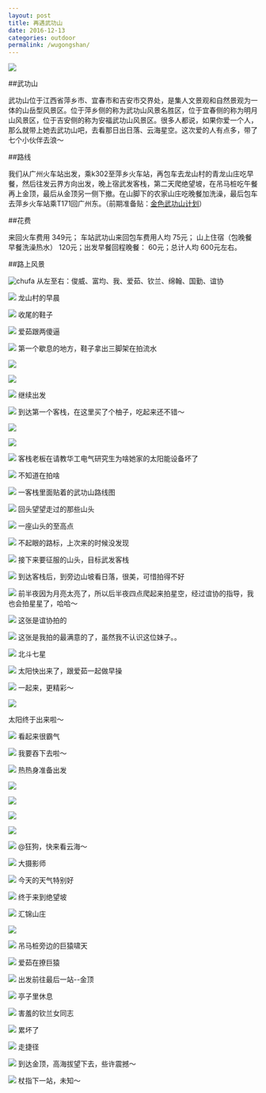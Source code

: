 ```yaml
---
layout: post
title: 再遇武功山
date: 2016-12-13
categories: outdoor
permalink: /wugongshan/
---
```


![](http://7xt7qw.com1.z0.glb.clouddn.com/wugongshan/IMG_5164.JPG)

##武功山

武功山位于江西省萍乡市、宜春市和吉安市交界处，是集人文景观和自然景观为一体的山岳型风景区。位于萍乡侧的称为武功山风景名胜区，位于宜春侧的称为明月山风景区，位于吉安侧的称为安福武功山风景区。很多人都说，如果你爱一个人，那么就带上她去武功山吧，去看那日出日落、云海星空。这次爱的人有点多，带了七个小伙伴去浪～

##路线

我们从广州火车站出发，乘k302至萍乡火车站，再包车去龙山村的青龙山庄吃早餐，然后往发云界方向出发，晚上宿武发客栈，第二天爬绝望坡，在吊马桩吃午餐再上金顶，最后从金顶另一侧下撤。在山脚下的农家山庄吃晚餐加洗澡，最后包车去萍乡火车站乘T171回广州东。（前期准备贴：[金色武功山计划](http://www.qiuxiaokun.com/wugongshan-pre/)）

##花费

来回火车费用 349元； 车站武功山来回包车费用人均 75元； 山上住宿（包晚餐早餐洗澡热水） 120元；出发早餐回程晚餐： 60元；总计人均 600元左右。

##路上风景

![chufa](http://7xt7qw.com1.z0.glb.clouddn.com/wugongshan/IMG_2662.JPG)
从左至右：俊威、富均、我、爱茹、钦兰、绵翰、国勤、谊协

![](http://7xt7qw.com1.z0.glb.clouddn.com/wugongshan/IMG_5284.JPG)
龙山村的早晨

![](http://7xt7qw.com1.z0.glb.clouddn.com/wugongshan/IMG_5283.JPG)
收尾的鞋子

![](http://7xt7qw.com1.z0.glb.clouddn.com/wugongshan/IMG_5282.JPG)
爱茹跟两傻逼

![](http://7xt7qw.com1.z0.glb.clouddn.com/wugongshan/IMG_5280.JPG)
第一个歇息的地方，鞋子拿出三脚架在拍流水

![](http://7xt7qw.com1.z0.glb.clouddn.com/wugongshan/IMG_5279.JPG)

![](http://7xt7qw.com1.z0.glb.clouddn.com/wugongshan/IMG_5277.JPG)

![](http://7xt7qw.com1.z0.glb.clouddn.com/wugongshan/IMG_5276.JPG)
继续出发

![](http://7xt7qw.com1.z0.glb.clouddn.com/wugongshan/IMG_5275.JPG)
到达第一个客栈，在这里买了个柚子，吃起来还不错～

![](http://7xt7qw.com1.z0.glb.clouddn.com/wugongshan/IMG_5274.JPG)

![](http://7xt7qw.com1.z0.glb.clouddn.com/wugongshan/IMG_5158.JPG)

![](http://7xt7qw.com1.z0.glb.clouddn.com/wugongshan/IMG_5198.JPG)
客栈老板在请教华工电气研究生为啥她家的太阳能设备坏了

![](http://7xt7qw.com1.z0.glb.clouddn.com/wugongshan/IMG_5153.JPG)
不知道在拍啥

![](http://7xt7qw.com1.z0.glb.clouddn.com/wugongshan/IMG_5270.JPG)
一客栈里面贴着的武功山路线图

![](http://7xt7qw.com1.z0.glb.clouddn.com/wugongshan/IMG_5152.JPG)
回头望望走过的那些山头

![](http://7xt7qw.com1.z0.glb.clouddn.com/wugongshan/IMG_5148.JPG)
一座山头的至高点

![](http://7xt7qw.com1.z0.glb.clouddn.com/wugongshan/IMG_5267.JPG)
不起眼的路标，上次来的时候没发现

![](http://7xt7qw.com1.z0.glb.clouddn.com/wugongshan/IMG_5266.JPG)
接下来要征服的山头，目标武发客栈

![](http://7xt7qw.com1.z0.glb.clouddn.com/wugongshan/IMG_5146.JPG)
到达客栈后，到旁边山坡看日落，很美，可惜拍得不好

![](http://7xt7qw.com1.z0.glb.clouddn.com/wugongshan/IMG_5265.JPG)
前半夜因为月亮太亮了，所以后半夜四点爬起来拍星空，经过谊协的指导，我也会拍星星了，哈哈～

![](http://7xt7qw.com1.z0.glb.clouddn.com/wugongshan/IMG_5230.JPG)
这张是谊协拍的

![](http://7xt7qw.com1.z0.glb.clouddn.com/wugongshan/IMG_5164.JPG)
这张是我拍的最满意的了，虽然我不认识这位妹子。。

![](http://7xt7qw.com1.z0.glb.clouddn.com/wugongshan/IMG_5263.JPG)
北斗七星

![](http://7xt7qw.com1.z0.glb.clouddn.com/wugongshan/IMG_5262.JPG)
太阳快出来了，跟爱茹一起做早操

![](http://7xt7qw.com1.z0.glb.clouddn.com/wugongshan/IMG_5227.JPG)
一起来，更精彩～

![](http://7xt7qw.com1.z0.glb.clouddn.com/wugongshan/IMG_5223.JPG)

太阳终于出来啦～

![](http://7xt7qw.com1.z0.glb.clouddn.com/wugongshan/IMG_5197.JPG)
看起来很霸气

![](http://7xt7qw.com1.z0.glb.clouddn.com/wugongshan/IMG_5228.JPG)
我要吞下去啦～

![](http://7xt7qw.com1.z0.glb.clouddn.com/wugongshan/IMG_5219.JPG)
热热身准备出发

![](http://7xt7qw.com1.z0.glb.clouddn.com/wugongshan/IMG_5260.JPG)

![](http://7xt7qw.com1.z0.glb.clouddn.com/wugongshan/IMG_5257.JPG)

![](http://7xt7qw.com1.z0.glb.clouddn.com/wugongshan/IMG_5252.JPG)

![](http://7xt7qw.com1.z0.glb.clouddn.com/wugongshan/IMG_5193.JPG)

![](http://7xt7qw.com1.z0.glb.clouddn.com/wugongshan/IMG_5247.JPG)
@狂狗，快来看云海～

![](http://7xt7qw.com1.z0.glb.clouddn.com/wugongshan/IMG_5258.JPG)
大摄影师

![](http://7xt7qw.com1.z0.glb.clouddn.com/wugongshan/IMG_5218.JPG)
今天的天气特别好

![](http://7xt7qw.com1.z0.glb.clouddn.com/wugongshan/IMG_5195.JPG)
终于来到绝望坡

![](http://7xt7qw.com1.z0.glb.clouddn.com/wugongshan/IMG_5251.JPG)
汇锦山庄

![](http://7xt7qw.com1.z0.glb.clouddn.com/wugongshan/IMG_5250.JPG)

![](http://7xt7qw.com1.z0.glb.clouddn.com/wugongshan/IMG_5246.JPG)
吊马桩旁边的巨猿啸天

![](http://7xt7qw.com1.z0.glb.clouddn.com/wugongshan/IMG_5209.JPG)
爱茹在撩巨猿

![](http://7xt7qw.com1.z0.glb.clouddn.com/wugongshan/IMG_5208.JPG)
出发前往最后一站--金顶

![](http://7xt7qw.com1.z0.glb.clouddn.com/wugongshan/IMG_5242.JPG)
亭子里休息

![](http://7xt7qw.com1.z0.glb.clouddn.com/wugongshan/IMG_5237.JPG)
害羞的钦兰女同志

![](http://7xt7qw.com1.z0.glb.clouddn.com/wugongshan/IMG_5236.JPG)
累坏了

![](http://7xt7qw.com1.z0.glb.clouddn.com/wugongshan/IMG_5202.JPG)
走捷径

![](http://7xt7qw.com1.z0.glb.clouddn.com/wugongshan/IMG_5188.JPG)
到达金顶，高海拔望下去，些许震撼～

![](http://7xt7qw.com1.z0.glb.clouddn.com/wugongshan/IMG_5177.JPG)
杖指下一站，未知～


